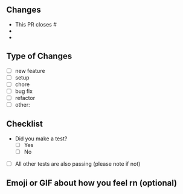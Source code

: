 ## Changes
- This PR closes #
- 
- 

## Type of Changes
- [ ] new feature
- [ ] setup
- [ ] chore
- [ ] bug fix
- [ ] refactor
- [ ] other: 

## Checklist
- Did you make a test?
  - [ ] Yes
  - [ ] No 
- [ ] All other tests are also passing (please note if not) 

## Emoji or GIF about how you feel rn (optional)

